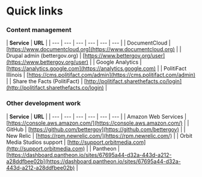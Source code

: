 # Quick links

### Content management

| **Service** | **URL** |
| --- | --- | --- | --- | --- | --- |
| DocumentCloud | [https://www.documentcloud.org](https://www.documentcloud.org) |
| Drupal admin \(bettergov.org\) | [https://www.bettergov.org/user](https://www.bettergov.org/user) |
| Google Analytics | [https://analytics.google.com](https://analytics.google.com) |
| PolitiFact Illinois | [https://cms.politifact.com/admin](https://cms.politifact.com/admin) |
| Share the Facts \(PolitiFact\) | [http://politifact.sharethefacts.co/login](http://politifact.sharethefacts.co/login) |

### Other development work

| **Service** | **URL** |
| --- | --- | --- | --- | --- | --- |
| Amazon Web Services | [https://console.aws.amazon.com/](https://console.aws.amazon.com/) |
| GitHub | [https://github.com/bettergov](https://github.com/bettergov) |
| New Relic | [https://rpm.newrelic.com/](https://rpm.newrelic.com/) |
| Orbit Media Studios support | [http://support.orbitmedia.com](http://support.orbitmedia.com) |
| Pantheon | [https://dashboard.pantheon.io/sites/67695a44-d32a-443d-a212-a28ddfbee02b](https://dashboard.pantheon.io/sites/67695a44-d32a-443d-a212-a28ddfbee02b) |



